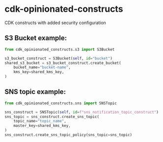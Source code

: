 # cdk-opinionated-constructs
CDK constructs with added security configuration

## S3 Bucket example:

```python
from cdk_opinionated_constructs.s3 import S3Bucket

s3_bucket_construct = S3Bucket(self, id="bucket")
shared_s3_bucket = s3_bucket_construct.create_bucket(
    bucket_name="bucket-name",
    kms_key=shared_kms_key,
)
```

## SNS topic example:

```python
from cdk_opinionated_constructs.sns import SNSTopic

sns_construct = SNSTopic(self, id=f"sns_notification_topic_construct")
sns_topic = sns_construct.create_sns_topic(
    topic_name="topic_name",
    master_key=shared_kms_key,
)
sns_construct.create_sns_topic_policy(sns_topic=sns_topic)
```